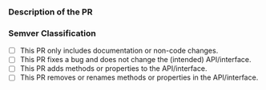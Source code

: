 ### Description of the PR


### Semver Classification

- [ ] This PR only includes documentation or non-code changes.
- [ ] This PR fixes a bug and does not change the (intended) API/interface.
- [ ] This PR adds methods or properties to the API/interface.
- [ ] This PR removes or renames methods or properties in the API/interface.
